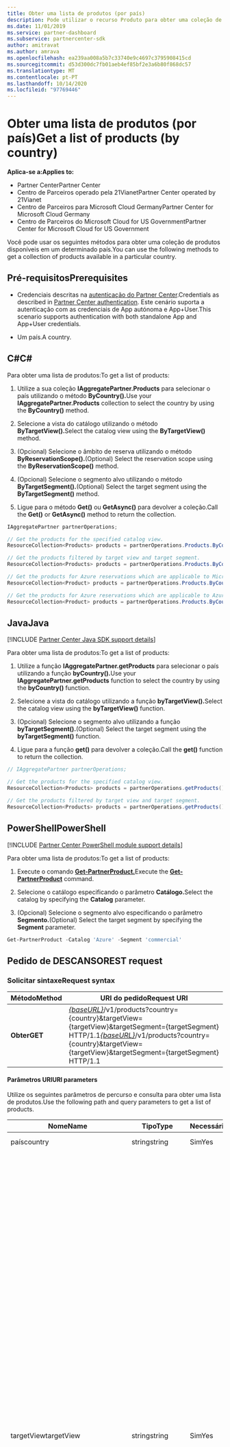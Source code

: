 ```yaml
---
title: Obter uma lista de produtos (por país)
description: Pode utilizar o recurso Produto para obter uma coleção de produtos por país de clientes.
ms.date: 11/01/2019
ms.service: partner-dashboard
ms.subservice: partnercenter-sdk
author: amitravat
ms.author: amrava
ms.openlocfilehash: ea239aa008a5b7c33740e9c4697c3795908415cd
ms.sourcegitcommit: d53d300dc7fb01aeb4ef85bf2e3a6b80f868dc57
ms.translationtype: MT
ms.contentlocale: pt-PT
ms.lasthandoff: 10/14/2020
ms.locfileid: "97769446"
---
```

# <a name="get-a-list-of-products-by-country"></a><span data-ttu-id="fdd55-103">Obter uma lista de produtos (por país)</span><span class="sxs-lookup"><span data-stu-id="fdd55-103">Get a list of products (by country)</span></span>

<span data-ttu-id="fdd55-104">**Aplica-se a:**</span><span class="sxs-lookup"><span data-stu-id="fdd55-104">**Applies to:**</span></span>

- <span data-ttu-id="fdd55-105">Partner Center</span><span class="sxs-lookup"><span data-stu-id="fdd55-105">Partner Center</span></span>
- <span data-ttu-id="fdd55-106">Centro de Parceiros operado pela 21Vianet</span><span class="sxs-lookup"><span data-stu-id="fdd55-106">Partner Center operated by 21Vianet</span></span>
- <span data-ttu-id="fdd55-107">Centro de Parceiros para Microsoft Cloud Germany</span><span class="sxs-lookup"><span data-stu-id="fdd55-107">Partner Center for Microsoft Cloud Germany</span></span>
- <span data-ttu-id="fdd55-108">Centro de Parceiros do Microsoft Cloud for US Government</span><span class="sxs-lookup"><span data-stu-id="fdd55-108">Partner Center for Microsoft Cloud for US Government</span></span>

<span data-ttu-id="fdd55-109">Você pode usar os seguintes métodos para obter uma coleção de produtos disponíveis em um determinado país.</span><span class="sxs-lookup"><span data-stu-id="fdd55-109">You can use the following methods to get a collection of products available in a particular country.</span></span>

## <a name="prerequisites"></a><span data-ttu-id="fdd55-110">Pré-requisitos</span><span class="sxs-lookup"><span data-stu-id="fdd55-110">Prerequisites</span></span>

- <span data-ttu-id="fdd55-111">Credenciais descritas na [autenticação do Partner Center](partner-center-authentication.md).</span><span class="sxs-lookup"><span data-stu-id="fdd55-111">Credentials as described in [Partner Center authentication](partner-center-authentication.md).</span></span> <span data-ttu-id="fdd55-112">Este cenário suporta a autenticação com as credenciais de App autónoma e App+User.</span><span class="sxs-lookup"><span data-stu-id="fdd55-112">This scenario supports authentication with both standalone App and App+User credentials.</span></span>

- <span data-ttu-id="fdd55-113">Um país.</span><span class="sxs-lookup"><span data-stu-id="fdd55-113">A country.</span></span>

## <a name="c"></a><span data-ttu-id="fdd55-114">C\#</span><span class="sxs-lookup"><span data-stu-id="fdd55-114">C\#</span></span>

<span data-ttu-id="fdd55-115">Para obter uma lista de produtos:</span><span class="sxs-lookup"><span data-stu-id="fdd55-115">To get a list of products:</span></span>

1. <span data-ttu-id="fdd55-116">Utilize a sua coleção **IAggregatePartner.Products** para selecionar o país utilizando o método **ByCountry().**</span><span class="sxs-lookup"><span data-stu-id="fdd55-116">Use your **IAggregatePartner.Products** collection to select the country by using the **ByCountry()** method.</span></span>

2. <span data-ttu-id="fdd55-117">Selecione a vista do catálogo utilizando o método **ByTargetView().**</span><span class="sxs-lookup"><span data-stu-id="fdd55-117">Select the catalog view using the **ByTargetView()** method.</span></span>

3. <span data-ttu-id="fdd55-118">(Opcional) Selecione o âmbito de reserva utilizando o método **ByReservationScope().**</span><span class="sxs-lookup"><span data-stu-id="fdd55-118">(Optional) Select the reservation scope using the **ByReservationScope()** method.</span></span>

4. <span data-ttu-id="fdd55-119">(Opcional) Selecione o segmento alvo utilizando o método **ByTargetSegment().**</span><span class="sxs-lookup"><span data-stu-id="fdd55-119">(Optional) Select the target segment using the **ByTargetSegment()** method.</span></span>

5. <span data-ttu-id="fdd55-120">Ligue para o método **Get()** ou **GetAsync()** para devolver a coleção.</span><span class="sxs-lookup"><span data-stu-id="fdd55-120">Call the **Get()** or **GetAsync()** method to return the collection.</span></span>

```csharp
IAggregatePartner partnerOperations;

// Get the products for the specified catalog view.
ResourceCollection<Products> products = partnerOperations.Products.ByCountry("US").ByTargetView("MicrosoftAzure").Get();

// Get the products filtered by target view and target segment.
ResourceCollection<Products> products = partnerOperations.Products.ByCountry("US").ByTargetView("MicrosoftAzure").ByTargetSegment("commercial").Get();

// Get the products for Azure reservations which are applicable to Microsoft Azure (MS-AZR-0145P) subscriptions only.
ResourceCollection<Product> products = partnerOperations.Products.ByCountry("US").ByTargetView("AzureReservations").Get();

// Get the products for Azure reservations which are applicable to Azure plans only.
ResourceCollection<Product> products = partnerOperations.Products.ByCountry("US").ByTargetView("AzureReservations").ByReservationScope("AzurePlan").Get();

```

## <a name="java"></a><span data-ttu-id="fdd55-121">Java</span><span class="sxs-lookup"><span data-stu-id="fdd55-121">Java</span></span>

[!INCLUDE [Partner Center Java SDK support details](../includes/java-sdk-support.md)]

<span data-ttu-id="fdd55-122">Para obter uma lista de produtos:</span><span class="sxs-lookup"><span data-stu-id="fdd55-122">To get a list of products:</span></span>

1. <span data-ttu-id="fdd55-123">Utilize a função **IAggregatePartner.getProducts** para selecionar o país utilizando a função **byCountry().**</span><span class="sxs-lookup"><span data-stu-id="fdd55-123">Use your **IAggregatePartner.getProducts** function to select the country by using the **byCountry()** function.</span></span>

2. <span data-ttu-id="fdd55-124">Selecione a vista do catálogo utilizando a função **byTargetView().**</span><span class="sxs-lookup"><span data-stu-id="fdd55-124">Select the catalog view using the **byTargetView()** function.</span></span>
3. <span data-ttu-id="fdd55-125">(Opcional) Selecione o segmento alvo utilizando a função **byTargetSegment().**</span><span class="sxs-lookup"><span data-stu-id="fdd55-125">(Optional) Select the target segment using the **byTargetSegment()** function.</span></span>

4. <span data-ttu-id="fdd55-126">Ligue para a função **get()** para devolver a coleção.</span><span class="sxs-lookup"><span data-stu-id="fdd55-126">Call the **get()** function to return the collection.</span></span>

```java
// IAggregatePartner partnerOperations;

// Get the products for the specified catalog view.
ResourceCollection<Products> products = partnerOperations.getProducts().byCountry("US").byTargetView("Azure").get();

// Get the products filtered by target view and target segment.
ResourceCollection<Products> products = partnerOperations.getProducts().byCountry("US").byTargetView("Azure").byTargetSegment("commercial").get();
```

## <a name="powershell"></a><span data-ttu-id="fdd55-127">PowerShell</span><span class="sxs-lookup"><span data-stu-id="fdd55-127">PowerShell</span></span>

[!INCLUDE [Partner Center PowerShell module support details](../includes/powershell-module-support.md)]

<span data-ttu-id="fdd55-128">Para obter uma lista de produtos:</span><span class="sxs-lookup"><span data-stu-id="fdd55-128">To get a list of products:</span></span>

1. <span data-ttu-id="fdd55-129">Execute o comando [**Get-PartnerProduct.**](https://github.com/Microsoft/Partner-Center-PowerShell/blob/master/docs/help/Get-PartnerProduct.md)</span><span class="sxs-lookup"><span data-stu-id="fdd55-129">Execute the [**Get-PartnerProduct**](https://github.com/Microsoft/Partner-Center-PowerShell/blob/master/docs/help/Get-PartnerProduct.md) command.</span></span>

2. <span data-ttu-id="fdd55-130">Selecione o catálogo especificando o parâmetro **Catálogo.**</span><span class="sxs-lookup"><span data-stu-id="fdd55-130">Select the catalog by specifying the **Catalog** parameter.</span></span>
3. <span data-ttu-id="fdd55-131">(Opcional) Selecione o segmento alvo especificando o parâmetro **Segmento.**</span><span class="sxs-lookup"><span data-stu-id="fdd55-131">(Optional) Select the target segment by specifying the **Segment** parameter.</span></span>

```powershell
Get-PartnerProduct -Catalog 'Azure' -Segment 'commercial'
```

## <a name="rest-request"></a><span data-ttu-id="fdd55-132">Pedido de DESCANSO</span><span class="sxs-lookup"><span data-stu-id="fdd55-132">REST request</span></span>

### <a name="request-syntax"></a><span data-ttu-id="fdd55-133">Solicitar sintaxe</span><span class="sxs-lookup"><span data-stu-id="fdd55-133">Request syntax</span></span>

| <span data-ttu-id="fdd55-134">Método</span><span class="sxs-lookup"><span data-stu-id="fdd55-134">Method</span></span>  | <span data-ttu-id="fdd55-135">URI do pedido</span><span class="sxs-lookup"><span data-stu-id="fdd55-135">Request URI</span></span>                                                                                                                                    |
|---------|----------------------------------------------------------------------------------------------------------------------------------------------- |
| <span data-ttu-id="fdd55-136">**Obter**</span><span class="sxs-lookup"><span data-stu-id="fdd55-136">**GET**</span></span> | <span data-ttu-id="fdd55-137">[*{baseURL}*](partner-center-rest-urls.md)/v1/products?country={country}&targetView={targetView}&targetSegment={targetSegment} HTTP/1.1</span><span class="sxs-lookup"><span data-stu-id="fdd55-137">[*{baseURL}*](partner-center-rest-urls.md)/v1/products?country={country}&targetView={targetView}&targetSegment={targetSegment} HTTP/1.1</span></span> |

#### <a name="uri-parameters"></a><span data-ttu-id="fdd55-138">Parâmetros URI</span><span class="sxs-lookup"><span data-stu-id="fdd55-138">URI parameters</span></span>

<span data-ttu-id="fdd55-139">Utilize os seguintes parâmetros de percurso e consulta para obter uma lista de produtos.</span><span class="sxs-lookup"><span data-stu-id="fdd55-139">Use the following path and query parameters to get a list of products.</span></span>

| <span data-ttu-id="fdd55-140">Nome</span><span class="sxs-lookup"><span data-stu-id="fdd55-140">Name</span></span>                   | <span data-ttu-id="fdd55-141">Tipo</span><span class="sxs-lookup"><span data-stu-id="fdd55-141">Type</span></span>     | <span data-ttu-id="fdd55-142">Necessário</span><span class="sxs-lookup"><span data-stu-id="fdd55-142">Required</span></span> | <span data-ttu-id="fdd55-143">Descrição</span><span class="sxs-lookup"><span data-stu-id="fdd55-143">Description</span></span>                                                             |
|------------------------|----------|----------|-------------------------------------------------------------------------|
| <span data-ttu-id="fdd55-144">país</span><span class="sxs-lookup"><span data-stu-id="fdd55-144">country</span></span>                | <span data-ttu-id="fdd55-145">string</span><span class="sxs-lookup"><span data-stu-id="fdd55-145">string</span></span>   | <span data-ttu-id="fdd55-146">Sim</span><span class="sxs-lookup"><span data-stu-id="fdd55-146">Yes</span></span>      | <span data-ttu-id="fdd55-147">O ID do país/região.</span><span class="sxs-lookup"><span data-stu-id="fdd55-147">The country/region ID.</span></span>                                                  |
| <span data-ttu-id="fdd55-148">targetView</span><span class="sxs-lookup"><span data-stu-id="fdd55-148">targetView</span></span>             | <span data-ttu-id="fdd55-149">string</span><span class="sxs-lookup"><span data-stu-id="fdd55-149">string</span></span>   | <span data-ttu-id="fdd55-150">Sim</span><span class="sxs-lookup"><span data-stu-id="fdd55-150">Yes</span></span>      | <span data-ttu-id="fdd55-151">Identifica a visão do catálogo.</span><span class="sxs-lookup"><span data-stu-id="fdd55-151">Identifies the target view of the catalog.</span></span> <span data-ttu-id="fdd55-152">Os valores suportados são:</span><span class="sxs-lookup"><span data-stu-id="fdd55-152">The supported values are:</span></span> <br/><br/><span data-ttu-id="fdd55-153">**Azure,** que inclui todos os itens Azure</span><span class="sxs-lookup"><span data-stu-id="fdd55-153">**Azure**, which includes all Azure items</span></span><br/><br/><span data-ttu-id="fdd55-154">**AzureReservations**, que inclui todos os itens de reserva Azure</span><span class="sxs-lookup"><span data-stu-id="fdd55-154">**AzureReservations**, which includes all Azure reservation items</span></span><br/><br/><span data-ttu-id="fdd55-155">**AzureReservationsVM,** que inclui todos os itens de reserva de máquina virtual (VM)</span><span class="sxs-lookup"><span data-stu-id="fdd55-155">**AzureReservationsVM**, which includes all virtual machine (VM) reservation items</span></span><br/><br/><span data-ttu-id="fdd55-156">**AzureReservationsSQL,** que inclui todos os itens de reserva SQL</span><span class="sxs-lookup"><span data-stu-id="fdd55-156">**AzureReservationsSQL**, which includes all SQL reservation items</span></span><br/><br/><span data-ttu-id="fdd55-157">**AzureReservationsCosmosDb,** que inclui todos os itens de reserva da base de dados cosmos</span><span class="sxs-lookup"><span data-stu-id="fdd55-157">**AzureReservationsCosmosDb**, which includes all Cosmos database reservation items</span></span><br/><br/><span data-ttu-id="fdd55-158">**MicrosoftAzure**, que inclui itens para subscrições microsoft Azure **(MS-AZR-0145P**) e planos Azure</span><span class="sxs-lookup"><span data-stu-id="fdd55-158">**MicrosoftAzure**, which includes items for Microsoft Azure subscriptions (**MS-AZR-0145P**) and Azure plans</span></span><br/><br/><span data-ttu-id="fdd55-159">**OnlineServices**, que inclui todos os itens de serviço on-line (incluindo produtos de mercado comercial)</span><span class="sxs-lookup"><span data-stu-id="fdd55-159">**OnlineServices**, which includes all online service items (including commercial marketplace products)</span></span><br/><br/><span data-ttu-id="fdd55-160">**Software**, que inclui todos os itens de software</span><span class="sxs-lookup"><span data-stu-id="fdd55-160">**Software**, which includes all software items</span></span><br/><br/><span data-ttu-id="fdd55-161">**SoftwareSUSELinux,** que inclui todos os itens SUSE Linux de software</span><span class="sxs-lookup"><span data-stu-id="fdd55-161">**SoftwareSUSELinux**, which includes all software SUSE Linux items</span></span><br/><br/><span data-ttu-id="fdd55-162">**SoftwarePerpetual,** que inclui todos os itens de software perpétuos</span><span class="sxs-lookup"><span data-stu-id="fdd55-162">**SoftwarePerpetual**, which includes all perpetual software items</span></span><br/><br/><span data-ttu-id="fdd55-163">**SoftwareSubscriptions**, que inclui todos os itens de subscrição de software</span><span class="sxs-lookup"><span data-stu-id="fdd55-163">**SoftwareSubscriptions**, which includes all software subscription items</span></span>    |
| <span data-ttu-id="fdd55-164">targetSegment</span><span class="sxs-lookup"><span data-stu-id="fdd55-164">targetSegment</span></span>          | <span data-ttu-id="fdd55-165">cadeia (de carateres)</span><span class="sxs-lookup"><span data-stu-id="fdd55-165">string</span></span>   | <span data-ttu-id="fdd55-166">No</span><span class="sxs-lookup"><span data-stu-id="fdd55-166">No</span></span>       | <span data-ttu-id="fdd55-167">Identifica o segmento alvo.</span><span class="sxs-lookup"><span data-stu-id="fdd55-167">Identifies the target segment.</span></span> <span data-ttu-id="fdd55-168">A vista para diferentes públicos-alvo.</span><span class="sxs-lookup"><span data-stu-id="fdd55-168">The view for different target audiences.</span></span> <span data-ttu-id="fdd55-169">Os valores suportados são:</span><span class="sxs-lookup"><span data-stu-id="fdd55-169">The supported values are:</span></span> <br/><br/><span data-ttu-id="fdd55-170">**comercial**</span><span class="sxs-lookup"><span data-stu-id="fdd55-170">**commercial**</span></span><br/><span data-ttu-id="fdd55-171">**educação**</span><span class="sxs-lookup"><span data-stu-id="fdd55-171">**education**</span></span><br/><span data-ttu-id="fdd55-172">**governo**</span><span class="sxs-lookup"><span data-stu-id="fdd55-172">**government**</span></span><br/><span data-ttu-id="fdd55-173">**sem fins lucrativos**</span><span class="sxs-lookup"><span data-stu-id="fdd55-173">**nonprofit**</span></span>  |
| <span data-ttu-id="fdd55-174">reservationScope</span><span class="sxs-lookup"><span data-stu-id="fdd55-174">reservationScope</span></span> | <span data-ttu-id="fdd55-175">cadeia (de carateres)</span><span class="sxs-lookup"><span data-stu-id="fdd55-175">string</span></span>   | <span data-ttu-id="fdd55-176">No</span><span class="sxs-lookup"><span data-stu-id="fdd55-176">No</span></span> | <span data-ttu-id="fdd55-177">Ao consultar uma lista de produtos para Reservas Azure, especifique `reservationScope=AzurePlan` para obter uma lista de produtos que são aplicáveis aos planos Azure.</span><span class="sxs-lookup"><span data-stu-id="fdd55-177">When querying for a list of products for Azure Reservations, specify `reservationScope=AzurePlan` to get a list of products that are applicable to Azure plans.</span></span> <span data-ttu-id="fdd55-178">Exclua este parâmetro para obter uma lista de produtos para reservas Azure, que são aplicáveis às subscrições do Microsoft Azure **(MS-AZR-0145P).**</span><span class="sxs-lookup"><span data-stu-id="fdd55-178">Exclude this parameter to get a list of products for Azure reservations, which are applicable to Microsoft Azure (**MS-AZR-0145P**) subscriptions.</span></span>  |

### <a name="request-headers"></a><span data-ttu-id="fdd55-179">Cabeçalhos do pedido</span><span class="sxs-lookup"><span data-stu-id="fdd55-179">Request headers</span></span>

<span data-ttu-id="fdd55-180">Para obter mais informações, consulte [os cabeçalhos Partner Center REST](headers.md).</span><span class="sxs-lookup"><span data-stu-id="fdd55-180">For more information, see [Partner Center REST headers](headers.md).</span></span>

### <a name="request-body"></a><span data-ttu-id="fdd55-181">Corpo do pedido</span><span class="sxs-lookup"><span data-stu-id="fdd55-181">Request body</span></span>

<span data-ttu-id="fdd55-182">Nenhum.</span><span class="sxs-lookup"><span data-stu-id="fdd55-182">None.</span></span>

### <a name="request-examples"></a><span data-ttu-id="fdd55-183">Solicitar exemplos</span><span class="sxs-lookup"><span data-stu-id="fdd55-183">Request examples</span></span>

#### <a name="products-by-country"></a><span data-ttu-id="fdd55-184">Produtos por país</span><span class="sxs-lookup"><span data-stu-id="fdd55-184">Products by country</span></span>

<span data-ttu-id="fdd55-185">Siga este exemplo para obter uma lista de produtos por país para subscrições microsoft Azure (MS-AZR-0145P) e planos Azure.</span><span class="sxs-lookup"><span data-stu-id="fdd55-185">Follow this example to get a list of products by country for Microsoft Azure (MS-AZR-0145P) subscriptions and Azure plans.</span></span>

```http
GET https://api.partnercenter.microsoft.com/v1/products?country=US&targetView=MicrosoftAzure HTTP/1.1
Authorization: Bearer
Accept: application/json
MS-RequestId: 031160b2-b0b0-4d40-b2b1-aaa9bb84211d
MS-CorrelationId: 7c1f6619-c176-4040-a88f-2c71f3ba4533
```

#### <a name="azure-vm-reservations-azure-plan"></a><span data-ttu-id="fdd55-186">Reservas Azure VM (plano Azure)</span><span class="sxs-lookup"><span data-stu-id="fdd55-186">Azure VM reservations (Azure plan)</span></span>

<span data-ttu-id="fdd55-187">Siga este exemplo para obter uma lista de produtos por país para reservas Azure VM que são aplicáveis aos planos Azure.</span><span class="sxs-lookup"><span data-stu-id="fdd55-187">Follow this example to get a list of products by country for Azure VM reservations that are applicable to Azure plans.</span></span>

```http
GET https://api.partnercenter.microsoft.com/v1/products?country=US&targetView=AzureAzureReservationsVM&reservationScope=AzurePlan HTTP/1.1
Authorization: Bearer
Accept: application/json
MS-RequestId: 031160b2-b0b0-4d40-b2b1-aaa9bb84211d
MS-CorrelationId: 7c1f6619-c176-4040-a88f-2c71f3ba4533
```

#### <a name="azure-vm-reservations-for-microsoft-azure-ms-azr-0145p-subscriptions"></a><span data-ttu-id="fdd55-188">Reservas Azure VM para subscrições microsoft Azure (MS-AZR-0145P)</span><span class="sxs-lookup"><span data-stu-id="fdd55-188">Azure VM reservations for Microsoft Azure (MS-AZR-0145P) subscriptions</span></span>

<span data-ttu-id="fdd55-189">Siga este exemplo para obter uma lista de produtos por país para reservas Azure VM que são aplicáveis às subscrições do Microsoft Azure (MS-AZR-0145P).</span><span class="sxs-lookup"><span data-stu-id="fdd55-189">Follow this example to get a list of products by country for Azure VM reservations that are applicable to Microsoft Azure (MS-AZR-0145P) subscriptions.</span></span>

```http
GET https://api.partnercenter.microsoft.com/v1/products?country=US&targetView=AzureReservationsVM HTTP/1.1
Authorization: Bearer
Accept: application/json
MS-RequestId: 031160b2-b0b0-4d40-b2b1-aaa9bb84211d
MS-CorrelationId: 7c1f6619-c176-4040-a88f-2c71f3ba4533
```

## <a name="rest-response"></a><span data-ttu-id="fdd55-190">Resposta do REST</span><span class="sxs-lookup"><span data-stu-id="fdd55-190">REST response</span></span>

<span data-ttu-id="fdd55-191">Se for bem sucedido, o organismo de resposta contém uma coleção de recursos [**do Produto.**](product-resources.md#product)</span><span class="sxs-lookup"><span data-stu-id="fdd55-191">If successful, the response body contains a collection of [**Product**](product-resources.md#product) resources.</span></span>

### <a name="response-success-and-error-codes"></a><span data-ttu-id="fdd55-192">Códigos de sucesso e erro de resposta</span><span class="sxs-lookup"><span data-stu-id="fdd55-192">Response success and error codes</span></span>

<span data-ttu-id="fdd55-193">Cada resposta vem com um código de estado HTTP que indica sucesso ou falha e informações adicionais de depuragem.</span><span class="sxs-lookup"><span data-stu-id="fdd55-193">Each response comes with an HTTP status code that indicates success or failure and additional debugging information.</span></span> <span data-ttu-id="fdd55-194">Utilize uma ferramenta de rastreio de rede para ler este código, tipo de erro e parâmetros adicionais.</span><span class="sxs-lookup"><span data-stu-id="fdd55-194">Use a network trace tool to read this code, error type, and additional parameters.</span></span> <span data-ttu-id="fdd55-195">Para obter a lista completa, consulte os [códigos de erro do Partner Center](error-codes.md).</span><span class="sxs-lookup"><span data-stu-id="fdd55-195">For the full list, see [Partner Center error codes](error-codes.md).</span></span>

<span data-ttu-id="fdd55-196">Este método devolve os seguintes códigos de erro:</span><span class="sxs-lookup"><span data-stu-id="fdd55-196">This method returns the following error codes:</span></span>

| <span data-ttu-id="fdd55-197">Código de Estado HTTP</span><span class="sxs-lookup"><span data-stu-id="fdd55-197">HTTP Status Code</span></span>     | <span data-ttu-id="fdd55-198">Código de erro</span><span class="sxs-lookup"><span data-stu-id="fdd55-198">Error code</span></span>   | <span data-ttu-id="fdd55-199">Descrição</span><span class="sxs-lookup"><span data-stu-id="fdd55-199">Description</span></span>                                                                                               |
|----------------------|--------------|-----------------------------------------------------------------------------------------------------------|
| <span data-ttu-id="fdd55-200">403</span><span class="sxs-lookup"><span data-stu-id="fdd55-200">403</span></span>                  | <span data-ttu-id="fdd55-201">400030</span><span class="sxs-lookup"><span data-stu-id="fdd55-201">400030</span></span>       | <span data-ttu-id="fdd55-202">Não é permitido o acesso ao objetivo solicitado.</span><span class="sxs-lookup"><span data-stu-id="fdd55-202">Access to the requested targetSegment is not allowed.</span></span>                                                     |
| <span data-ttu-id="fdd55-203">403</span><span class="sxs-lookup"><span data-stu-id="fdd55-203">403</span></span>                  | <span data-ttu-id="fdd55-204">400036</span><span class="sxs-lookup"><span data-stu-id="fdd55-204">400036</span></span>       | <span data-ttu-id="fdd55-205">Não é permitido o acesso ao targetView solicitado.</span><span class="sxs-lookup"><span data-stu-id="fdd55-205">Access to the requested targetView is not allowed.</span></span>                                                        |

### <a name="response-example"></a><span data-ttu-id="fdd55-206">Exemplo de resposta</span><span class="sxs-lookup"><span data-stu-id="fdd55-206">Response example</span></span>

```http
{
    "totalCount": 19,
    "items": [
        {
            "id": "DZH318Z0BQ3Q",
            "title": "Virtual Machines DSv2 Series",
            "description": "Dsv2-series instances are the latest generation of D-series instances that will carry more powerful CPUs which are on average about 35% faster than D-series instances, and carry the same memory and disk configurations as the D-series. Dsv2-series instances are based on the latest generation 2.4 GHz Intel Xeon® E5-2673 v3 (Haswell) processor, and with Intel Turbo Boost Technology 2.0 can go to 3.2 GHz.",
            "productType": {
                "id": "Azure",
                "displayName": "Azure",
                "subType": {
                "id": "VirtualMachines",
                "displayName": "VirtualMachines"
                }
            },
            "isMicrosoftProduct": true,
            "publisherName": "Microsoft",
            "links": {
                "skus": {
                    "uri": "/products/DZH318Z0BQ3Q/skus?country=US",
                    "method": "GET",
                    "headers": []
                },
                "self": {
                    "uri": "/products/DZH318Z0BQ3Q?country=US",
                    "method": "GET",
                    "headers": []
                }
            }
        },
        ...
    ],
    "links": {
        "self": {
            "uri": "/products?country=US&targetView=Azure",
            "method": "GET",
            "headers": []
        }
    },
    "attributes": {
        "objectType": "Collection"
    }
}
```
